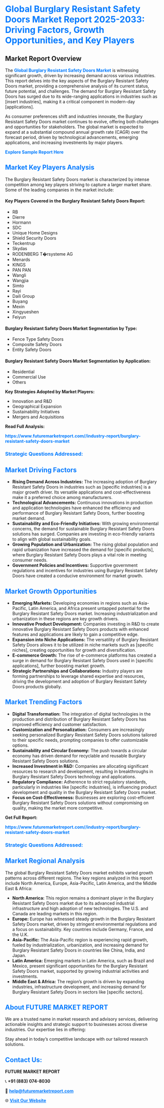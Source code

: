<h1 style="color: #007BFF;">Global Burglary Resistant Safety Doors Market Report 2025-2033: Driving Factors, Growth Opportunities, and Key Players</h1>

<section id="overview">
<h2>Market Report Overview</h2>
<p>The <a href="https://www.futuremarketreport.com//industry-report/burglary-resistant-safety-doors-market" style="color: #007BFF; text-decoration: none;"><strong>Global Burglary Resistant Safety Doors Market</strong></a> is witnessing significant growth, driven by increasing demand across various industries. This report delves into the key aspects of the Burglary Resistant Safety Doors market, providing a comprehensive analysis of its current status, future potential, and challenges. The demand for Burglary Resistant Safety Doors has surged due to its wide-ranging applications in industries such as [insert industries], making it a critical component in modern-day [applications].</p>
<p>As consumer preferences shift and industries innovate, the Burglary Resistant Safety Doors market continues to evolve, offering both challenges and opportunities for stakeholders. The global market is expected to expand at a substantial compound annual growth rate (CAGR) over the forecast period, driven by technological advancements, emerging applications, and increasing investments by major players.</p>
</section>

<section id="overview">
<p><a href="https://www.futuremarketreport.com//request-sample/reportId=89825" style="color: #007BFF; text-decoration: none;"><strong>Explore Sample Report Here</strong></a></p>
</section>

<section id="key-players">
<h2 style="color: #007BFF;">Market Key Players Analysis</h2>
<p>The Burglary Resistant Safety Doors market is characterized by intense competition among key players striving to capture a larger market share. Some of the leading companies in the market include:</p>
<h4>Key Players Covered in the Burglary Resistant Safety Doors Report:</h4>
<ul><li>RB</li><li>Dierre</li><li>Hormann</li><li>SDC</li><li>Unique Home Designs</li><li>Shield Security Doors</li><li>Teckentrup</li><li>Skydas</li><li>RODENBERG T�rsysteme AG</li><li>Menards</li><li>KINGS</li><li>PAN PAN</li><li>Wangli</li><li>Wangjia</li><li>Simto</li><li>Rayi</li><li>Daili Group</li><li>Buyang</li><li>Mexin</li><li>Xingyueshen</li><li>Feiyun</li></ul>
<h4>Burglary Resistant Safety Doors Market Segmentation by Type:</h4>
<ul><li>Fence Type Safety Doors</li><li>Composite Safety Doors</li><li>Entity Safety Doors</li></ul>

<h4>Burglary Resistant Safety Doors Market Segmentation by Application:</h4>
<ul><li>Residential</li><li>Commercial Use</li><li>Others</li></ul>
<p><strong>Key Strategies Adopted by Market Players:</strong></p>
<ul>
<li>Innovation and R&D</li>
<li>Geographical Expansion</li>
<li>Sustainability Initiatives</li>
<li>Mergers and Acquisitions</li>
</ul>
</section>

<section>
<p><strong>Read Full Analysis: </strong></p><a href="https://www.futuremarketreport.com//industry-report/burglary-resistant-safety-doors-market" style="color: #007BFF; text-decoration: none;"><strong>https://www.futuremarketreport.com//industry-report/burglary-resistant-safety-doors-market</strong></a>
<h3 style="color: #007BFF;">Strategic Questions Addressed:</h3>
</section>

<section id="driving-factors">
<h2 style="color: #007BFF;">Market Driving Factors</h2>
<ul>
<li><strong>Rising Demand Across Industries:</strong> The increasing adoption of Burglary Resistant Safety Doors in industries such as [specific industries] is a major growth driver. Its versatile applications and cost-effectiveness make it a preferred choice among manufacturers.</li>
<li><strong>Technological Advancements:</strong> Continuous innovations in production and application technologies have enhanced the efficiency and performance of Burglary Resistant Safety Doors, further boosting market demand.</li>
<li><strong>Sustainability and Eco-Friendly Initiatives:</strong> With growing environmental concerns, the demand for sustainable Burglary Resistant Safety Doors solutions has surged. Companies are investing in eco-friendly variants to align with global sustainability goals.</li>
<li><strong>Growing Population and Urbanization:</strong> The rising global population and rapid urbanization have increased the demand for [specific products], where Burglary Resistant Safety Doors plays a vital role in meeting consumer needs.</li>
<li><strong>Government Policies and Incentives:</strong> Supportive government regulations and incentives for industries using Burglary Resistant Safety Doors have created a conducive environment for market growth.</li>
</ul>
</section>

<section id="growth-opportunities">
<h2 style="color: #007BFF;">Market Growth Opportunities</h2>
<ul>
<li><strong>Emerging Markets:</strong> Developing economies in regions such as Asia-Pacific, Latin America, and Africa present untapped potential for the Burglary Resistant Safety Doors market. Increasing industrialization and urbanization in these regions are key growth drivers.</li>
<li><strong>Innovative Product Development:</strong> Companies investing in R&D to create innovative Burglary Resistant Safety Doors products with enhanced features and applications are likely to gain a competitive edge.</li>
<li><strong>Expansion into Niche Applications:</strong> The versatility of Burglary Resistant Safety Doors allows it to be utilized in niche markets such as [specific niches], creating opportunities for growth and diversification.</li>
<li><strong>E-commerce Growth:</strong> The rise of e-commerce platforms has created a surge in demand for Burglary Resistant Safety Doors used in [specific applications], further boosting market growth.</li>
<li><strong>Strategic Partnerships and Collaborations:</strong> Industry players are forming partnerships to leverage shared expertise and resources, driving the development and adoption of Burglary Resistant Safety Doors products globally.</li>
</ul>
</section>

<section id="trending-factors">
<h2 style="color: #007BFF;">Market Trending Factors</h2>
<ul>
<li><strong>Digital Transformation:</strong> The integration of digital technologies in the production and distribution of Burglary Resistant Safety Doors has improved efficiency and customer satisfaction.</li>
<li><strong>Customization and Personalization:</strong> Consumers are increasingly seeking personalized Burglary Resistant Safety Doors solutions tailored to their specific needs, prompting companies to offer customizable options.</li>
<li><strong>Sustainability and Circular Economy:</strong> The push towards a circular economy has driven demand for recyclable and reusable Burglary Resistant Safety Doors solutions.</li>
<li><strong>Increased Investment in R&D:</strong> Companies are allocating significant resources to research and development, resulting in breakthroughs in Burglary Resistant Safety Doors technology and applications.</li>
<li><strong>Regulatory Compliance:</strong> Adherence to strict regulatory standards, particularly in industries like [specific industries], is influencing product development and quality in the Burglary Resistant Safety Doors market.</li>
<li><strong>Focus on Cost-Effectiveness:</strong> Businesses are exploring cost-efficient Burglary Resistant Safety Doors solutions without compromising on quality, making the market more competitive.</li>
</ul>
</section>

<section>
<p><strong>Get Full Report: </strong></p><a href="https://www.futuremarketreport.com//industry-report/burglary-resistant-safety-doors-market" style="color: #007BFF; text-decoration: none;"><strong>https://www.futuremarketreport.com//industry-report/burglary-resistant-safety-doors-market</strong></a>
<h3 style="color: #007BFF;">Strategic Questions Addressed:</h3>
</section>


<section id="regional-analysis">
<h2 style="color: #007BFF;">Market Regional Analysis</h2>
<p>The global Burglary Resistant Safety Doors market exhibits varied growth patterns across different regions. The key regions analyzed in this report include North America, Europe, Asia-Pacific, Latin America, and the Middle East & Africa:</p>
<ul>
<li><strong>North America:</strong> This region remains a dominant player in the Burglary Resistant Safety Doors market due to its advanced industrial infrastructure and high adoption of new technologies. The U.S. and Canada are leading markets in this region.</li>
<li><strong>Europe:</strong> Europe has witnessed steady growth in the Burglary Resistant Safety Doors market, driven by stringent environmental regulations and a focus on sustainability. Key countries include Germany, France, and the U.K.</li>
<li><strong>Asia-Pacific:</strong> The Asia-Pacific region is experiencing rapid growth, fueled by industrialization, urbanization, and increasing demand for Burglary Resistant Safety Doors in countries like China, India, and Japan.</li>
<li><strong>Latin America:</strong> Emerging markets in Latin America, such as Brazil and Mexico, present significant opportunities for the Burglary Resistant Safety Doors market, supported by growing industrial activities and investments.</li>
<li><strong>Middle East & Africa:</strong> The region’s growth is driven by expanding industries, infrastructure development, and increasing demand for Burglary Resistant Safety Doors in sectors like [specific sectors].</li>
</ul>
</section>

<footer>
<h2 style="color: #007BFF;">About FUTURE MARKET REPORT</h2>
<p>We are a trusted name in market research and advisory services, delivering actionable insights and strategic support to businesses across diverse industries. Our expertise lies in offering:</p>

<p>Stay ahead in today’s competitive landscape with our tailored research solutions.</p>

<h2 style="color: #007BFF;">Contact Us:</h2>
<p><strong>FUTURE MARKET REPORT</strong></p>
<p>📞 <strong>+91 (883) 074-8030</strong></p>
<p>📧 <strong><a href="mailto:help@futuremarketreport.com" style="color: #007BFF;">help@futuremarketreport.com</a></strong></p>
<p>🌐 <strong><a href="https://www.futuremarketreport.com/" style="color: #007BFF;">Visit Our Website</a></strong></p>
</footer>